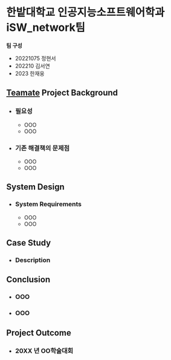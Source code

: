 # 한밭대학교 인공지능소프트웨어학과 iSW_network팀

**팀 구성**
- 20221075 정현서
- 202210 김서연
- 2023 한재웅

## <u>Teamate</u> Project Background
- ### 필요성
  - OOO
  - OOO
- ### 기존 해결책의 문제점
  - OOO
  - OOO
  
## System Design
  - ### System Requirements
    - OOO
    - OOO
    
## Case Study
  - ### Description
  
  
## Conclusion
  - ### OOO
  - ### OOO
  
## Project Outcome
- ### 20XX 년 OO학술대회 

